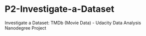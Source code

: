 # P2-Investigate-a-Dataset
Investigate a Dataset: TMDb (Movie Data) - Udacity Data Analysis Nanodegree Project
